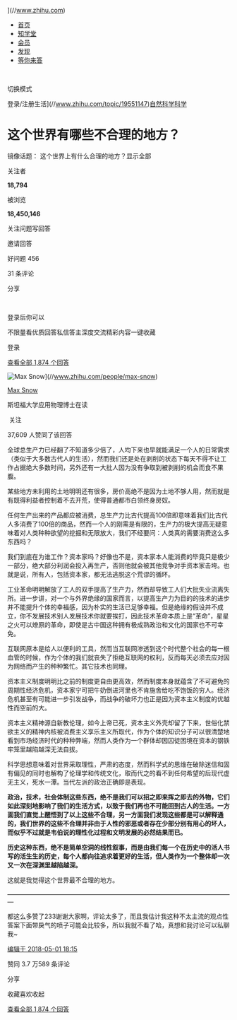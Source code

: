 ](//www.zhihu.com)

  * [首页](//www.zhihu.com/)
  * [知学堂](//www.zhihu.com/education/learning)
  * [会员](//www.zhihu.com/xen/vip-web)
  * [发现](//www.zhihu.com/explore)
  * [等你来答](//www.zhihu.com/question/waiting)

​

切换模式

登录/注册生活](//www.zhihu.com/topic/19551147)[自然科学](//www.zhihu.com/topic/19553298)[科学](//www.zhihu.com/topic/19612637)

# 这个世界有哪些不合理的地方？

镜像话题： 这个世界上有什么合理的地方？显示全部 ​

关注者

**18,794**

被浏览

**18,450,146**

关注问题​写回答

​邀请回答

​好问题 456

​31 条评论

​分享

​

登录后你可以

不限量看优质回答私信答主深度交流精彩内容一键收藏

登录

[查看全部 1,874 个回答](/question/267919864)

![Max Snow](https://picx.zhimg.com/v2-a5dca103251896b8ecab6cb3302de9c0_l.jpg?source=1940ef5c)](//www.zhihu.com/people/max-snow)

[Max Snow](//www.zhihu.com/people/max-snow)

斯坦福大学应用物理博士在读

​ 关注

37,609 人赞同了该回答

全球总生产力已经翻了不知道多少倍了，人均下来也早就能满足一个人的日常需求（类似于大多数古代人的生活），然而我们还是处在剥削的状态下每天不得不让工作占据绝大多数时间，另外还有一大批人因为没有争取到被剥削的机会而食不果腹。

某些地方未利用的土地明明还有很多，房价高绝不是因为土地不够人用，然而就是有既得利益者控制着不去开荒，使得普通都市白领终身房奴。

任何生产出来的产品都应被消费，总生产力比古代提高100倍即意味着我们比古代人多消费了100倍的商品，然而一个人的刚需是有限的，生产力的极大提高无疑意味着对人类种种欲望的挖掘和无限放大，我们不经要问：人类真的需要消费这么多东西吗？

我们到底在为谁工作？资本家吗？好像也不是，资本家本人能消费的毕竟只是极少一部分，绝大部分利润会投入再生产，否则他就会被其他竞争对手资本家击垮。也就是说，所有人，包括资本家，都无法逃脱这个荒谬的循环。

工业革命明明解放了工人的双手提高了生产力，然而却导致工人们大批失业流离失所。进一步讲，对一个与外界绝缘的国家而言，以提高生产力为目的的技术的进步并不能提升个体的幸福感，因为朴实的生活已足够幸福。但是绝缘的假设并不成立，你不发展技术别人发展技术你就要挨打，因此技术革命本质上是“革命”，星星之火可以燎原的革命，即使是古中国这种拥有极成熟政治和文化的国家也不可幸免。

互联网原本是给人以便利的工具，然而当互联网渗透到这个时代整个社会的每一根血管的时候，作为个体的我们就丧失了拒绝互联网的权利，反而每天必须去应对因为网络而产生的种种繁忙。其它技术也同理。

资本主义制度明明比之前的制度更自由更高效，然而制度本身就蕴含了不可避免的周期性经济危机，资本家宁可把牛奶倒进河里也不肯施舍给吃不饱饭的穷人。经济危机甚至有可能进一步引发战争，而战争的破坏力也正是因为资本主义制度的优越性而空前的大。

资本主义精神源自新教伦理，如今上帝已死，资本主义外壳却留了下来，世俗化禁欲主义的精神内核被消费主义享乐主义所取代，作为个体的知识分子可以很清楚地看到市场经济时代的种种弊端，然而人类作为一个群体却因囚徒困境在资本的钢铁牢笼里越陷越深无法自拔。

科学思想意味着对世界采取理性，严肃的态度，然而科学式的思维在破除迷信和固有偏见的同时也解构了伦理学和传统文化，取而代之的看不到任何希望的后现代虚无主义，死水一潭。当代左派的政治正确即是表现。

**政治，技术，社会体制这些东西，绝不是我们可以招之即来挥之即去的外物，它们如此深刻地影响了我们的生活方式，以致于我们再也不可能回到古人的生活。一方面我们直觉上醒悟到了以上这些不合理，另一方面我们发现这些都是可以解释通的，我们世界的这些不合理并非由于人性的邪恶或者存在少部分别有用心的坏人，而似乎不过就是韦伯说的理性化过程和文明发展的必然结果而已。**

**历史这种东西，绝不是简单空洞的线性叙事，而是由我们每一个在历史中的活人书写的活生生的历史，每个人都向往追求着更好的生活，但人类作为一个整体却一次又一次在深渊里越陷越深。**

这就是我觉得这个世界最不合理的地方。

  


—————————————————————————————————————

都这么多赞了233谢谢大家啊，评论太多了，而且我估计我这种不太主流的观点性答案下面带戾气的喷子可能会比较多，所以我就不看了哈，真想和我讨论可以私聊我~

[编辑于 2018-05-01 18:15](//www.zhihu.com/question/267919864/answer/379461810)

​赞同 3.7 万​​589 条评论

​分享

​收藏​喜欢收起​

[查看全部 1,874 个回答](/question/267919864)
